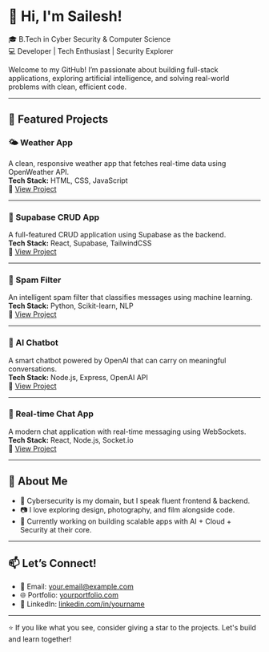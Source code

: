 # 👋 Hi, I'm Sailesh!

🎓 B.Tech in Cyber Security & Computer Science  
💻 Developer | Tech Enthusiast | Security Explorer  

Welcome to my GitHub! I’m passionate about building full-stack applications, exploring artificial intelligence, and solving real-world problems with clean, efficient code.

---

## 🚀 Featured Projects

### 🌤️ Weather App  
A clean, responsive weather app that fetches real-time data using OpenWeather API.  
**Tech Stack:** HTML, CSS, JavaScript  
🔗 [View Project](https://github.com/sailesh-12/weather-app)

---

### 🧾 Supabase CRUD App  
A full-featured CRUD application using Supabase as the backend.  
**Tech Stack:** React, Supabase, TailwindCSS  
🔗 [View Project](https://github.com/sailesh-12/supabase-project-crud)

---

### 🚫 Spam Filter  
An intelligent spam filter that classifies messages using machine learning.  
**Tech Stack:** Python, Scikit-learn, NLP  
🔗 [View Project](https://github.com/sailesh-12/spam-filter)

---

### 🤖 AI Chatbot  
A smart chatbot powered by OpenAI that can carry on meaningful conversations.  
**Tech Stack:** Node.js, Express, OpenAI API  
🔗 [View Project](https://github.com/yourusername/ai-chatbot)

---

### 💬 Real-time Chat App  
A modern chat application with real-time messaging using WebSockets.  
**Tech Stack:** React, Node.js, Socket.io  
🔗 [View Project](https://github.com/yourusername/chat-app)

---

## 📌 About Me

- 🔐 Cybersecurity is my domain, but I speak fluent frontend & backend.
- 📷 I love exploring design, photography, and film alongside code.
- 🚀 Currently working on building scalable apps with AI + Cloud + Security at their core.

---

## 📫 Let’s Connect!

- 📧 Email: your.email@example.com  
- 🌐 Portfolio: [yourportfolio.com](https://yourportfolio.com)  
- 💼 LinkedIn: [linkedin.com/in/yourname](https://linkedin.com/in/yourname)

---

⭐️ If you like what you see, consider giving a star to the projects. Let's build and learn together!
